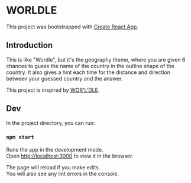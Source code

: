 # WORLDLE

This project was bootstrapped with [Create React App](https://github.com/facebook/create-react-app).

## Introduction

This is like "Wordle", but it's the geography theme, where you are given 6 chances to guess the name of the country in the outline shape of the country. It also gives a hint each time for the distance and direction between your guessed country and the answer.

This project is inspired by [WOR'L'DLE](https://worldle.teuteuf.fr/).

## Dev

In the project directory, you can run:

### `npm start`

Runs the app in the development mode.\
Open [http://localhost:3000](http://localhost:3000) to view it in the browser.

The page will reload if you make edits.\
You will also see any lint errors in the console.
